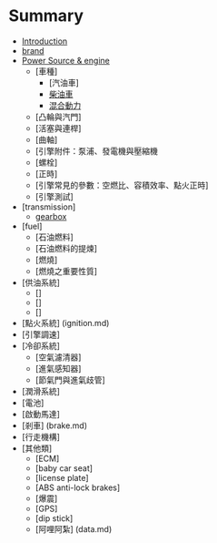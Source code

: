# Summary

* [Introduction](README.md)
* [brand](brand.md)
* [Power Source & engine](engine.md)
   * [車種]
       * [汽油車]
       * [柴油車](diesel_engine.md)
       * [混合動力](hybrid.md)
   * [凸輪與汽門]
   * [活塞與連桿]
   * [曲軸]
   * [引擎附件：泵浦、發電機與壓縮機
   * [螺栓]
   * [正時]
   * [引擎常見的參數：空燃比、容積效率、點火正時]
   * [引擎測試]
* [transmission]     
   * [gearbox](gearbox.md)
* [fuel] 
   * [石油燃料] 
   * [石油燃料的提煉] 
   * [燃燒] 
   * [燃燒之重要性質] 
* [供油系統]
   * []
   * []
   * []
* [點火系統] (ignition.md)
* [引擎調速]
* [冷卻系統]
   * [空氣濾清器]
   * [進氣感知器]
   * [節氣門與進氣歧管]
* [潤滑系統]
* [電池] 
* [啟動馬達]
* [剎車] (brake.md)
* [行走機構] 
* [其他類] 
   * [ECM]
   * [baby car seat]
   * [license plate] 
   * [ABS anti-lock brakes] 
   * [爆震]
   * [GPS]
   * [dip stick]
   * [阿哩阿紮] (data.md)

